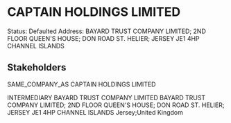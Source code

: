 # CAPTAIN HOLDINGS  LIMITED
Status: Defaulted
Address: BAYARD TRUST COMPANY LIMITED; 2ND FLOOR QUEEN'S HOUSE; DON ROAD ST. HELIER; JERSEY JE1 4HP CHANNEL ISLANDS

## Stakeholders
SAME_COMPANY_AS
CAPTAIN HOLDINGS LIMITED


INTERMEDIARY
BAYARD TRUST COMPANY LIMITED
BAYARD TRUST COMPANY LIMITED; 2ND FLOOR QUEEN'S HOUSE; DON ROAD ST. HELIER; JERSEY JE1 4HP CHANNEL ISLANDS
Jersey;United Kingdom



